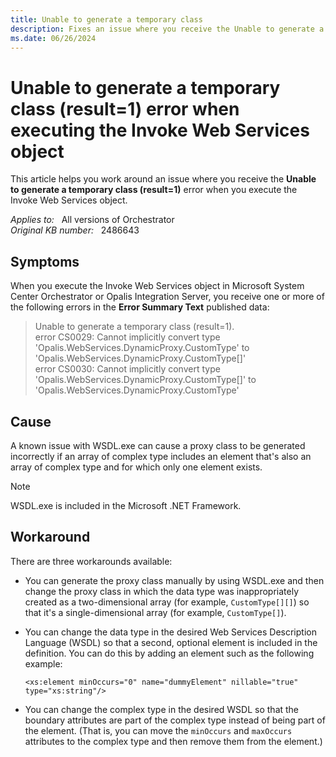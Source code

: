 ```yaml
---
title: Unable to generate a temporary class
description: Fixes an issue where you receive the Unable to generate a temporary class (result=1) error when you execute the Invoke Web Services object.
ms.date: 06/26/2024
---
```

# Unable to generate a temporary class (result=1) error when executing the Invoke Web Services object

This article helps you work around an issue where you receive the **Unable to generate a temporary class (result=1)** error when you execute the Invoke Web Services object.

_Applies to:_ &nbsp; All versions of Orchestrator  
_Original KB number:_ &nbsp; 2486643

## Symptoms

When you execute the Invoke Web Services object in Microsoft System Center Orchestrator or Opalis Integration Server, you receive one or more of the following errors in the **Error Summary Text** published data:

> Unable to generate a temporary class (result=1).  
> error CS0029: Cannot implicitly convert type 'Opalis.WebServices.DynamicProxy.CustomType' to 'Opalis.WebServices.DynamicProxy.CustomType[]'  
> error CS0030: Cannot implicitly convert type 'Opalis.WebServices.DynamicProxy.CustomType[]' to 'Opalis.WebServices.DynamicProxy.CustomType'

## Cause

A known issue with WSDL.exe can cause a proxy class to be generated incorrectly if an array of complex type includes an element that's also an array of complex type and for which only one element exists.

> [!NOTE]
> WSDL.exe is included in the Microsoft .NET Framework.

## Workaround

There are three workarounds available:

- You can generate the proxy class manually by using WSDL.exe and then change the proxy class in which the data type was inappropriately created as a two-dimensional array (for example, `CustomType[][]`) so that it's a single-dimensional array (for example, `CustomType[]`).

- You can change the data type in the desired Web Services Description Language (WSDL) so that a second, optional element is included in the definition. You can do this by adding an element such as the following example:

    `<xs:element minOccurs="0" name="dummyElement" nillable="true" type="xs:string"/>`

- You can change the complex type in the desired WSDL so that the boundary attributes are part of the complex type instead of being part of the element. (That is, you can move the `minOccurs` and `maxOccurs` attributes to the complex type and then remove them from the element.)
